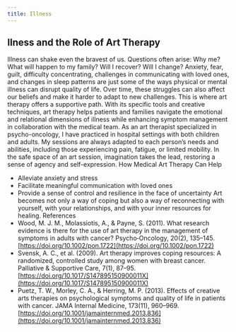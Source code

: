 ```yaml
---
title: Illness
---
```


## llness and the Role of Art Therapy

Illness can shake even the bravest of us. Questions often arise:
Why me?
What will happen to my family?
Will I recover?
Will I change?
Anxiety, fear, guilt, difficulty concentrating, challenges in communicating with loved ones, and changes in sleep patterns are just some of the ways physical or mental illness can disrupt quality of life. Over time, these struggles can also affect our beliefs and make it harder to adapt to new challenges.
This is where art therapy offers a supportive path. With its specific tools and creative techniques, art therapy helps patients and families navigate the emotional and relational dimensions of illness while enhancing symptom management in collaboration with the medical team.
As an art therapist specialized in psycho-oncology, I have practiced in hospital settings with both children and adults. My sessions are always adapted to each person’s needs and abilities, including those experiencing pain, fatigue, or limited mobility. In the safe space of an art session, imagination takes the lead, restoring a sense of agency and self-expression.
How Medical Art Therapy Can Help

- Alleviate anxiety and stress
- Facilitate meaningful communication with loved ones
- Provide a sense of control and resilience in the face of uncertainty
  Art becomes not only a way of coping but also a way of reconnecting with yourself, with your relationships, and with your inner resources for healing.
  References
- Wood, M. J. M., Molassiotis, A., & Payne, S. (2011). What research evidence is there for the use of art therapy in the management of symptoms in adults with cancer? Psycho‐Oncology, 20(2), 135–145. [https://doi.org/10.1002/pon.1722](https://doi.org/10.1002/pon.1722)
- Svensk, A. C., et al. (2009). Art therapy improves coping resources: A randomized, controlled study among women with breast cancer. Palliative & Supportive Care, 7(1), 87–95. [https://doi.org/10.1017/S147895150900011X](https://doi.org/10.1017/S147895150900011X)
- Puetz, T. W., Morley, C. A., & Herring, M. P. (2013). Effects of creative arts therapies on psychological symptoms and quality of life in patients with cancer. JAMA Internal Medicine, 173(11), 960–969. [https://doi.org/10.1001/jamainternmed.2013.836](https://doi.org/10.1001/jamainternmed.2013.836)
